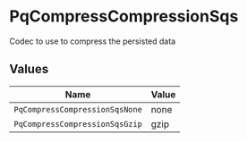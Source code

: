# PqCompressCompressionSqs

Codec to use to compress the persisted data


## Values

| Name                           | Value                          |
| ------------------------------ | ------------------------------ |
| `PqCompressCompressionSqsNone` | none                           |
| `PqCompressCompressionSqsGzip` | gzip                           |